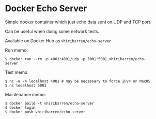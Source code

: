 # Docker Echo Server

Simple docker container which just echo data sent on UDP and TCP port.

Can be useful when doing some network tests.

Available on Docker Hub as `vhiribarren/echo-server`

Run memo:

    $ docker run --rm -p 4001:4001/udp -p 5001:5001 vhiribarren/echo-server

Test memo:

    $ nc -u -4 localhost 4001 # may be necessary to force IPv4 on MacOS
    $ nc localhost 5001

Maintenance memo:

    $ docker build -t vhiribarren/echo-server
    $ docker login
    $ docker push vhiribarren/echo-server